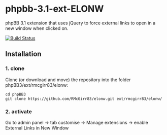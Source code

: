phpbb-3.1-ext-ELONW
=========================

phpBB 3.1 extension that uses jQuery to force external links to open in a new window when clicked on.



[![Build Status](https://travis-ci.org/RMcGirr83/elonw.svg)](https://travis-ci.org/RMcGirr83/elonw)
## Installation

### 1. clone
Clone (or download and move) the repository into the folder phpBB3/ext/rmcgirr83/elonw:

```
cd phpBB3
git clone https://github.com/RMcGirr83/elonw.git ext/rmcgirr83/elonw/
```

### 2. activate
Go to admin panel -> tab customise -> Manage extensions -> enable External Links in New Window

